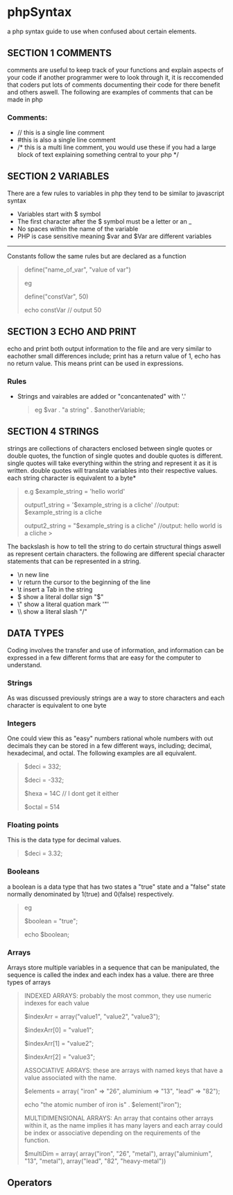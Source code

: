 # phpSyntax
a php syntax guide to use when confused about certain elements.
## SECTION 1 COMMENTS
comments are useful to keep track of your functions and explain aspects of your code if another programmer were to look through it, it is reccomended that coders put lots of comments documenting their code for there benefit and others aswell.
The following are examples of comments that can be made in php
### Comments:
  - // this is a single line comment
  - #this is also a single line comment
  - /* this is a multi line comment, you would use these if you had a large block of text explaining something central to your php */
## SECTION 2 VARIABLES
There are a few rules to variables in php they tend to be similar to javascript syntax
  - Variables start with $ symbol
  - The first character after the $ symbol must be a letter or an _
  - No spaces within the name of the variable
  - PHP is case sensitive meaning $var and $Var are different variables 
---
Constants follow the same rules but are declared as a function 
  > define("name_of_var", "value of var")
  >
  > eg
  >
  > define("constVar", 50)
  >
  > echo constVar // output 50
## SECTION 3 ECHO AND PRINT
  echo and print both output information to the file and are very similar to eachother small differences include; print has a return value of 1, echo has no return value. This means print can be used in expressions.
### Rules
  - Strings and vairables are added or "concantenated" with '.' 
    > eg $var . "a string" . $anotherVariable;
## SECTION 4 STRINGS
  strings are collections of characters enclosed between single quotes or double quotes, the function of single quotes and double quotes is different. single quotes will take everything within the string and represent it as it is written. double quotes will translate variables into their respective values. each string character is equivalent to a byte*
  >e.g
  >$example_string = 'hello world'
  >
  >output1_string = '$example_string is a cliche' //output: $example_string is a cliche
  >
  >output2_string = "$example_string is a cliche" //output: hello world is a cliche  >
  
  The backslash is how to tell the string to do certain structural things aswell as represent certain characters. the following are different special character statements that can be represented in a string.
  
  - \n new line
  - \r return the cursor to the beginning of the line
  - \t insert a Tab in the string
  - \$ show a literal dollar sign "$" 
  - \\" show a literal quation mark '"'
  - \\\ show a literal slash "/"
  
  ## DATA TYPES
  Coding involves the transfer and use of information, and information can be expressed in a few different forms that are easy for the computer to understand.
  ### Strings
  As was discussed previously strings are a way to store characters and each character is equivalent to one byte
  
  ### Integers
  One could view this as "easy" numbers rational whole numbers with out decimals they can be stored in a few different ways, including;
  decimal, hexadecimal, and octal. The following examples are all equivalent.
  > $deci = 332;
  >
  > $deci = -332;
  >
  > $hexa = 14C // I dont get it either
  >
  > $octal = 514
  
  ### Floating points
  This is the data type for decimal values.
  > $deci = 3.32;

  ### Booleans 
  a boolean is a data type that has two states a "true" state and a "false" state normally denominated by 1(true) and 0(false) respectively.
  > eg
  >
  > $boolean = "true";
  >
  > echo $boolean;
  ### Arrays
  Arrays store multiple variables in a sequence that can be manipulated, the sequence is called the index and each index has a value.
  there are three types of arrays 
  > INDEXED ARRAYS: probably the most common, they use numeric indexes for each value
  >
  > $indexArr = array("value1", "value2", "value3");
  >
  > $indexArr[0] = "value1";
  >
  > $indexArr[1] = "value2";
  >
  > $indexArr[2] = "value3";
  >
  > ASSOCIATIVE ARRAYS: these are arrays with named keys that have a value associated with the name. 
  >
  > $elements = array( "iron" => "26", aluminium => "13", "lead" => "82");
  >
  >  echo "the atomic number of iron is" . $element("iron");
  >
  > MULTIDIMENSIONAL ARRAYS: An array that contains other arrays within it, as the name implies it has many layers and each array could be index or associative depending on the requirements of the function.
  >
  > $multiDim = array( array("iron", "26", "metal"), array("aluminium", "13", "metal"), array("lead", "82", "heavy-metal"))
  >
  
## Operators

  
  
  
  
  
  
  
  
  
  
  
  
  
  
  
  
  
  
  
  
  
  
  
  
  
